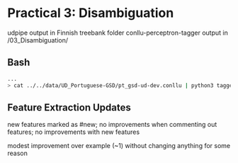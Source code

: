 # Practical 3: Disambiguation
udpipe output in Finnish treebank folder
conllu-perceptron-tagger output in /03_Disambiguation/

## Bash
```bash
...
> cat ../../data/UD_Portuguese-GSD/pt_gsd-ud-dev.conllu | python3 tagger.py pt-ud.dat > pt-ud-dev.out && python3 ../coNLL17/conll17_ud_eval.py --verbose ../../data/UD_Portuguese-GSD/pt_gsd-ud-dev.conllu pt-ud-dev.out
```

## Feature Extraction Updates
new features marked as #new; no improvements when commenting out features; no improvements with new features

modest improvement over example (~1) without changing anything for some reason